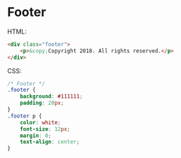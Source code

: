 # Footer
HTML:
```html
<div class="footer">
    <p>&copy;Copyright 2018. All rights reserved.</p>
</div>
```
CSS:
```css
/* Footer */
.footer {
    background: #111111;
    padding: 20px;
}
.footer p {
    color: white;
    font-size: 12px;
    margin: 0;
    text-align: center;
}
```
